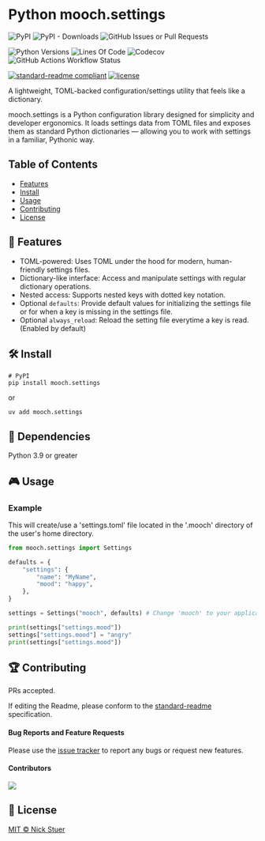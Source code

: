 # Python mooch.settings

![PyPI](https://img.shields.io/pypi/v/mooch.settings?label=mooch.settings)
![PyPI - Downloads](https://img.shields.io/pypi/dm/mooch.settings)
<img alt="GitHub Issues or Pull Requests" src="https://img.shields.io/github/issues/nickstuer/mooch.settings">

![Python Versions](https://img.shields.io/badge/python-3.9+-blue?logo=python)
![Lines Of Code](https://tokei.rs/b1/github/nickstuer/mooch.settings)
![Codecov](https://img.shields.io/codecov/c/github/nickstuer/mooch.settings)
![GitHub Actions Workflow Status](https://img.shields.io/github/actions/workflow/status/nickstuer/mooch.settings/run_tests.yml)

[![standard-readme compliant](https://img.shields.io/badge/readme%20style-standard-brightgreen.svg?style=flat-square)](https://github.com/RichardLitt/standard-readme)
[![license](https://img.shields.io/github/license/nickstuer/mooch.settings.svg)](LICENSE)

A lightweight, TOML-backed configuration/settings utility that feels like a dictionary.

mooch.settings is a Python configuration library designed for simplicity and developer ergonomics. It loads settings data from TOML files and exposes them as standard Python dictionaries — allowing you to work with settings in a familiar, Pythonic way.

## Table of Contents

- [Features](https://github.com/nickstuer/mooch.settings?tab=readme-ov-file#-features)
- [Install](https://github.com/nickstuer/mooch.settings?tab=readme-ov-file#-install)
- [Usage](https://github.com/nickstuer/mooch.settings?tab=readme-ov-file#-usage)
- [Contributing](https://github.com/nickstuer/mooch.settings?tab=readme-ov-file#-contributing)
- [License](https://github.com/nickstuer/mooch.settings?tab=readme-ov-file#-license)

## 📖 Features

- TOML-powered: Uses TOML under the hood for modern, human-friendly settings files.
- Dictionary-like interface: Access and manipulate settings with regular dictionary operations.
- Nested access: Supports nested keys with dotted key notation.
- Optional `defaults`: Provide default values for initializing the settings file or for when a key is missing in the settings file.
- Optional `always_reload`: Reload the setting file everytime a key is read. (Enabled by default)


## 🛠 Install

```
# PyPI
pip install mooch.settings
```
or
```
uv add mooch.settings
```

##  📌 Dependencies
Python 3.9 or greater

## 🎮 Usage

### Example
This will create/use a 'settings.toml' file located in the '.mooch' directory of the user's home directory.
```python
from mooch.settings import Settings

defaults = {
    "settings": {
        "name": "MyName",
        "mood": "happy",
    },
}

settings = Settings("mooch", defaults) # Change 'mooch' to your application's name

print(settings["settings.mood"])
settings["settings.mood"] = "angry"
print(settings["settings.mood"])
```
## 🏆 Contributing

PRs accepted.

If editing the Readme, please conform to the [standard-readme](https://github.com/RichardLitt/standard-readme) specification.

#### Bug Reports and Feature Requests
Please use the [issue tracker](https://github.com/nickstuer/mooch.settings/issues) to report any bugs or request new features.

#### Contributors

<a href = "https://github.com/nickstuer/mooch.settings/graphs/contributors">
  <img src = "https://contrib.rocks/image?repo=nickstuer/mooch.settings"/>
</a>

## 📃 License

[MIT © Nick Stuer](LICENSE)